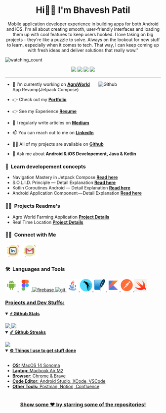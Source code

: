 
<h1 align="center">Hi👋🏻 I'm Bhavesh Patil </h1>
<p align="center"> Mobile application developer experience in building apps for both Android and iOS. I'm all about creating smooth, user-friendly interfaces and loading them up with cool features to keep users hooked. I love taking on big projects - they're like a puzzle to solve. Always on the lookout for new stuff to learn, especially when it comes to tech. That way, I can keep coming up with fresh ideas and deliver solutions that really wow."</p>
<p align="center">
<p align="left"> 
<img src="https://komarev.com/ghpvc/?username=bhaveshppatil&color=blue" alt="watching_count" />
 </p>
 <p align="center">
<img src="https://img.shields.io/badge/Age-25-blue" />
  <img src="https://img.shields.io/badge/Focus-Android,%20iOS%20Development -blue" />
  <img src="https://img.shields.io/badge/Lives-Navi%20Mumbai%20,%20Maharashtra -blue" />
  <img src="https://img.shields.io/badge/Languages-Marathi%20,%20Hindi%20%26%20English-blue" />
</p>
<hr>

  <img width="40%" align="right" alt="Github" src="https://user-images.githubusercontent.com/60788180/131893851-b24002a3-72be-40cf-a179-7cbdff89b087.gif" />
 
- 🎯 I’m currently working on **[AgroWorld](https://bhaveshppatil.notion.site/Agro-World-be34cad60def41ffb1ae9993aa3c9181?pvs=4)** App Revamp(Jetpack Compose)

- 👉 Check out my **[Portfolio](https://bhaveshppatil.github.io/)**

- 👉 See my Experience **[Resume](https://www.canva.com/design/DAEvb4omGiA/dyLljo8uwihQs0kUfXyADw/edit?utm_content=DAEvb4omGiA&utm_campaign=designshare&utm_medium=link2&utm_source=sharebutton)**

- 📝 I regularly write articles on **[Medium](https://medium.com/@bhaveshppatil64)**

- 📫 You can reach out to me on **[LinkedIn](https://www.linkedin.com/in/bhavesh-patil-78b346204/)**

- 👨‍💻 All of my projects are available on **[Github](https://github.com/bhaveshppatil?tab=repositories)**

- 💬 Ask me about **Android & iOS Developement, Java & Kotlin**

### 📝 &nbsp;Learn developement concepts

-  Navigation Mastery in Jetpack Compose **[Read here](https://medium.com/@bhaveshppatil64/navigation-mastery-in-jetpack-compose-nav-components-lifecycle-shared-viewmodels-and-modular-1a941973b269)**
-  S.O.L.I.D. Principle — Detail Explanation **[Read here](https://bhaveshppatil.notion.site/S-O-L-I-D-Principles-423ea1e6308d4bcaad26aa9041cb4c84?pvs=4)**
-  Kotlin Coroutines Android — Detail Explanation **[Read here](https://bhaveshppatil.notion.site/Coroutines-3bdd8031fe6e439285f1390a50a274e4?pvs=4)**
-  Android Application Component — Detail Explanation **[Read here](https://bhaveshppatil.notion.site/Android-Components-982ec022ecfc40c2ad0361960382e3c7?pvs=4)**

 ### 🤝🏻 &nbsp;Projects Readme's
 - Agro World Farming Application **[Project Details](https://bhaveshppatil.notion.site/Agro-World-be34cad60def41ffb1ae9993aa3c9181?pvs=4)**
 - Real Time Location **[Project Details](https://bhaveshppatil.notion.site/Real-Time-Location-Compass-Weather-f84d90f2628b41bbb95cc5c6ea286af2?pvs=4)**

 ### 🤝🏻 &nbsp;Connect with Me
<p align="left">
<a href="https://www.linkedin.com/in/bhavesh-patil-78b346204/" target="blank"><img align="center" src="https://github.com/bhaveshppatil/bhaveshppatil/blob/main/Social%20Icons/linkedin.png" alt="https://www.linkedin.com/in/bhavesh-patil-78b346204/" height="50" width="50" /></a>
<a href="mailto:bhavesh.patil0325@gmail.com" target="blank"><img align="center" src="https://github.com/bhaveshppatil/bhaveshppatil/blob/main/Social%20Icons/gmail.png" alt="mailto:bhavesh.patil0325@gmail.com" height="50" width="50" /></a>
</p>

 ### 🛠 &nbsp;Languages and Tools
<p align="left"> 
 <a href="https://developer.android.com" target="_blank"> <img src="https://github.com/bhaveshppatil/bhaveshppatil/blob/main/Tech%20stack/android-os.png" alt="android" width="40" height="40"/> 
 </a> <a href="https://www.figma.com/" target="_blank"> <img src="https://github.com/bhaveshppatil/bhaveshppatil/blob/main/Tech%20stack/figma.png" alt="figma" width="40" height="40"/> 
 </a> <a href="https://firebase.google.com/" target="_blank"> <img src="https://www.vectorlogo.zone/logos/firebase/firebase-icon.svg" alt="firebase" width="40" height="40"/> 
 </a> <a href="https://git-scm.com/" target="_blank"> <img src="https://www.vectorlogo.zone/logos/git-scm/git-scm-icon.svg" alt="git" width="40" height="40"/> </a> <a href="https://www.java.com" target="_blank"> <img src="https://github.com/bhaveshppatil/bhaveshppatil/blob/main/Tech%20stack/java.png" alt="java" width="40" height="40"/> 
 </a> <a href="https://www.parrotsec.org/" target="_blank"> <img src="https://github.com/bhaveshppatil/bhaveshppatil/blob/main/Tech%20stack/Parrot_Logo.png" alt="Parrot" width="40" height="40"/> 
 </a> <a href="https://www.sqlite.org/" target="_blank"> <img src="https://github.com/bhaveshppatil/bhaveshppatil/blob/main/Tech%20stack/Sqlite-square.png" alt="sqlite" width="40" height="40"/> 
 </a> <a href="https://kotlinlang.org/" target="_blank"> <img src="https://github.com/bhaveshppatil/bhaveshppatil/blob/main/Tech%20stack/kotlin.png" alt="kotlin" width="40" height="40"/>  </a> <a href="https://www.postman.com/" target="_blank"> <img src="https://github.com/bhaveshppatil/bhaveshppatil/blob/main/Tech%20stack/postman.png" alt="swift" width="40" height="40"/> </a> <a href="https://www.swift.org/" target="_blank"> <img src="https://github.com/bhaveshppatil/bhaveshppatil/blob/main/Tech%20stack/swift.png" alt="swift" width="40" height="40"/> </p>

### Projects and Dev Stuffs:

<details open>
  <summary><b>⚡ Github Stats</b></summary>

  <br />
  <img height="180em" src="https://github-readme-stats.vercel.app/api?username=bhaveshppatil&theme=light&show_icons=true&include_all_commits=true" />
  <img height="180em" src="https://github-readme-stats.vercel.app/api/top-langs/?username=bhaveshppatil&exclude_repo=KNN-Image-Classification&show_icons=true&layout=compact&langs_count=8"/>
</details>

<details open>
  <summary><b>☄️ Github Streaks</b></summary>

  <br />
  <img height="180em" src="https://github-readme-streak-stats.herokuapp.com/?user=bhaveshppatil&theme=light&show_icons=true" />
</details>

<details open>
  <br />
  <summary><b>⚙️ Things I use to get stuff done</b></summary>
  	<ul>
  	    <li><b>OS:</b> MacOS 14 Sonoma</li>
	    <li><b>Laptop: </b> Macbook Air M2</li>
  	    <li><b>Browser: </b> Chrome & Brave</li>
	    <li><b>Code Editor:</b> Android Studio, XCode, VSCode</li>
 	    <li><b>Other Tools:</b> Postman, Notion, Confluence</li>
	</ul>
</details>

#

<div align="center">

### Show some ❤️ by starring some of the repositories!
